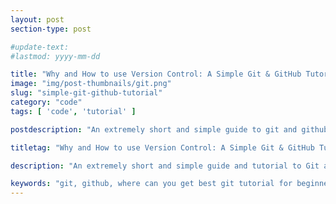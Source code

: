 ```yaml
---
layout: post
section-type: post

#update-text: 
#lastmod: yyyy-mm-dd

title: "Why and How to use Version Control: A Simple Git & GitHub Tutorial"
image: "img/post-thumbnails/git.png"
slug: "simple-git-github-tutorial"
category: "code"
tags: [ 'code', 'tutorial' ]

postdescription: "An extremely short and simple guide to git and github, and why you should use them."

titletag: "Why and How to use Version Control: A Simple Git & GitHub Tutorial"

description: "An extremely short and simple guide and tutorial to Git and GitHub, and why you should use them. Git is a program used to manage source code, and GitHub is a platform for storing projects that use Git."

keywords: "git, github, where can you get best git tutorial for beginner, what do i do in git, and what do i do in github, what is a great git tutorial for absolute beginners, what is github, what is git, how to use git, how to use github, simple, git guide, git tutorial, github tutorial"
---
```




